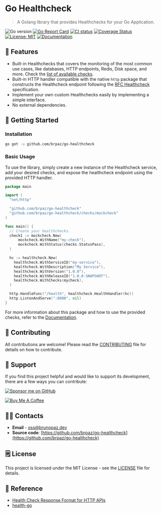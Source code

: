 # Go Healthcheck

> A Golang library that provides Healthchecks for your Go Application.

![Go version](https://img.shields.io/github/go-mod/go-version/brpaz/go-healthcheck?style=for-the-badge)
[![Go Report Card](https://goreportcard.com/badge/github.com/brpaz/go-healthcheck?style=for-the-badge)](https://goreportcard.com/report/github.com/brpaz/go-healthcheck)
[![CI status](https://img.shields.io/github/actions/workflow/status/brpaz/go-healthcheck/ci.yml?style=for-the-badge)](https://github.com/brpaz/go-healthcheck/actions/workflows/ci.yml)
[![Coverage Status](https://img.shields.io/codecov/c/github/brpaz/go-healthcheck?style=for-the-badge)](https://codecov.io/gh/brpaz/go-healthcheck)
[![License: MIT](https://img.shields.io/badge/License-MIT-yellow.svg?style=for-the-badge)](https://opensource.org/licenses/MIT)
[![Documentation](https://img.shields.io/badge/Documentation-Documentation?style=for-the-badge&logo=mdbook&label=Read&color=%23ccc)](https://brpaz.github.io/go-healthcheck)


## 🎯 Features

- Built-in Healthchecks that covers the monitoring of the most common use cases, like databases, HTTP endpoints, Redis, Disk space, and more. Check the [list of available checks](https://brpaz.github.io/go-healthcheck/checks/).
- Built-in HTTP handler compatible with the native `http` package that constructs the Healthcheck endpoint following the [RFC Healthcheck](https://inadarei.github.io/rfc-healthcheck/) specification.
- Implement your own custom Healthchecks easily by implementing a simple interface.
- No external dependencies.

## 🚀 Getting Started

### Installation

```bash
go get -u github.com/brpaz/go-healthcheck
```

### Basic Usage

To use the library, simply create a new instance of the Healthcheck service, add your desired checks, and expose the healthcheck endpoint using the provided HTTP handler.

```go
package main

import (
  "net/http"

  "github.com/brpaz/go-healthcheck"
  "github.com/brpaz/go-healthcheck/checks/mockcheck"
)

func main() {
  // Create your healthchecks.
  check1 := mockcheck.New(
      mockcheck.WithName("my-check"),
      mockcheck.WithStatus(checks.StatusPass),
  )

  hc := healthcheck.New(
    healthcheck.WithServiceID("my-service"),
    healthcheck.WithDescription("My Service"),
    healthcheck.WithVersion("1.0.0"),
    healthcheck.WithReleaseID("1.0.0-SNAPSHOT"),
    healthcheck.WithChecks(mycheck),
  )

  http.HandleFunc("/health", healthcheck.HealthHandler(hc))
  http.ListenAndServe(":8080", nil)
}
```

For more information about this package and how to use the provided checks, refer to the [Documentation](https://brpaz.github.io/go-healthcheck).

## 🤝 Contributing

All contributions are welcome! Please read the [CONTRIBUTING](CONTRIBUTING.md) file for details on how to contribute.

## 🫶 Support

If you find this project helpful and would like to support its development, there are a few ways you can contribute:

[![Sponsor me on GitHub](https://img.shields.io/badge/Sponsor-%E2%9D%A4-%23db61a2.svg?&logo=github&logoColor=red&&style=for-the-badge&labelColor=white)](https://github.com/sponsors/brpaz)

<a href="https://www.buymeacoffee.com/Z1Bu6asGV" target="_blank"><img src="https://www.buymeacoffee.com/assets/img/custom_images/orange_img.png" alt="Buy Me A Coffee" style="height: auto !important;width: auto !important;" ></a>

## 🧑‍🦱 Contacts

-  **Email** - [oss@brunopaz.dev](oss@brunopaz.dev)
-  **Source code**: [https://github.com/brpaz/go-healthcheck](https://github.com/brpaz/go-healthcheck)

## 🗒️ License

This project is licensed under the MIT License - see the [LICENSE](LICENSE) file for details.

## 🔗 Reference

- [Health Check Response Format for HTTP APIs](https://inadarei.github.io/rfc-healthcheck/)
- [health-go](https://github.com/hellofresh/health-go)
